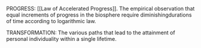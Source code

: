 PROGRESS: [[Law of Accelerated Progress]]. The empirical observation that equal increments of progress in the biosphere require diminishingdurations of time according to logarithmic law.

TRANSFORMATION: The various paths that lead to the attainment of personal individuality within a single lifetime.